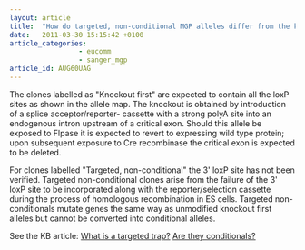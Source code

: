 ```yaml
---
layout: article
title:  "How do targeted, non-conditional MGP alleles differ from the knockout first conditional ready alleles?"
date:   2011-03-30 15:15:42 +0100
article_categories: 
                 - eucomm
                 - sanger_mgp
article_id: AUG60UAG
---
```


The clones labelled as "Knockout first" are expected to contain all the loxP sites as shown in the allele map. The knockout is obtained by introduction of a splice acceptor/reporter- cassette with a strong polyA site into an endogenous intron upstream of a critical exon. Should this allele be exposed to Flpase it is expected to revert to expressing wild type protein; upon subsequent exposure to Cre recombinase the critical exon is expected to be deleted.

For clones labelled "Targeted, non-conditional" the 3' loxP site has not been verified. Targeted non-conditional clones arise from the failure of the 3' loxP site to be incorporated along with the reporter/selection cassette during the process of homologous recombination in ES cells. Targeted non-conditionals mutate genes the same way as unmodified knockout first alleles but cannot be converted into conditional alleles.

See the KB article: [What is a targeted trap?][link-target-trap] [Are they conditionals?][link-conditional]

[link-target-trap]: /
[link-conditional]: /